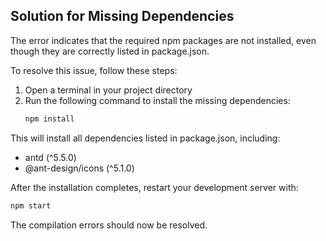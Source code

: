 ## Solution for Missing Dependencies

The error indicates that the required npm packages are not installed, even though they are correctly listed in package.json.

To resolve this issue, follow these steps:

1. Open a terminal in your project directory
2. Run the following command to install the missing dependencies:
   ```bash
   npm install
   ```

This will install all dependencies listed in package.json, including:
- antd (^5.5.0)
- @ant-design/icons (^5.1.0)

After the installation completes, restart your development server with:
```bash
npm start
```

The compilation errors should now be resolved.